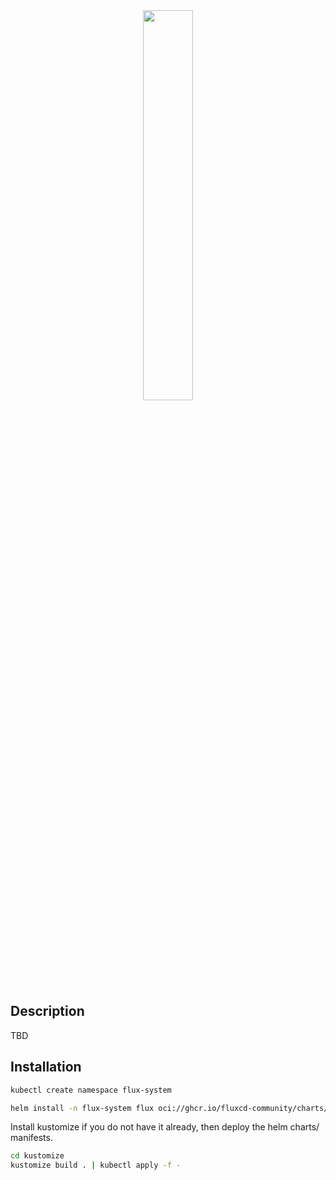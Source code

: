 
<div align="center">
<img src="https://github.com/td4b/CloudScan/blob/master/icon.png" width="40%">
</div>

## Description

TBD

## Installation

```bash
kubectl create namespace flux-system
```

```bash
helm install -n flux-system flux oci://ghcr.io/fluxcd-community/charts/flux2
```

Install kustomize if you do not have it already, then deploy the helm charts/ manifests.

```bash
cd kustomize
kustomize build . | kubectl apply -f -
```
